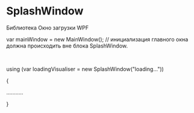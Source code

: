 # SplashWindow
 Библиотека Окно загрузки WPF

<p>var mainWindow = new MainWindow(); // инициализация главного окна должна происходить вне блока SplashWindow.</p><br> 

<p>using (var loadingVisualiser = new SplashWindow("loading..."))</p>
<p>{</p>
<p>...........</p>
<p>}</p>
